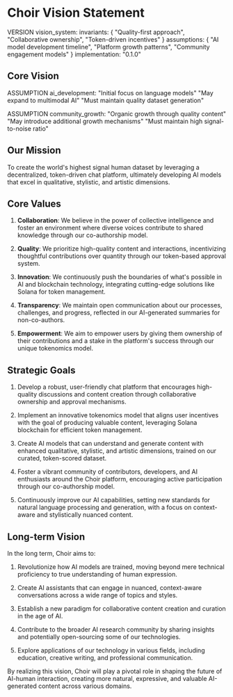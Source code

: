 # Choir Vision Statement

VERSION vision_system:
  invariants: {
    "Quality-first approach",
    "Collaborative ownership",
    "Token-driven incentives"
  }
  assumptions: {
    "AI model development timeline",
    "Platform growth patterns",
    "Community engagement models"
  }
  implementation: "0.1.0"

## Core Vision

ASSUMPTION ai_development:
  "Initial focus on language models"
  "May expand to multimodal AI"
  "Must maintain quality dataset generation"

ASSUMPTION community_growth:
  "Organic growth through quality content"
  "May introduce additional growth mechanisms"
  "Must maintain high signal-to-noise ratio"

## Our Mission

To create the world's highest signal human dataset by leveraging a decentralized, token-driven chat platform, ultimately developing AI models that excel in qualitative, stylistic, and artistic dimensions.

## Core Values

1. **Collaboration**: We believe in the power of collective intelligence and foster an environment where diverse voices contribute to shared knowledge through our co-authorship model.

2. **Quality**: We prioritize high-quality content and interactions, incentivizing thoughtful contributions over quantity through our token-based approval system.

3. **Innovation**: We continuously push the boundaries of what's possible in AI and blockchain technology, integrating cutting-edge solutions like Solana for token management.

4. **Transparency**: We maintain open communication about our processes, challenges, and progress, reflected in our AI-generated summaries for non-co-authors.

5. **Empowerment**: We aim to empower users by giving them ownership of their contributions and a stake in the platform's success through our unique tokenomics model.

## Strategic Goals

1. Develop a robust, user-friendly chat platform that encourages high-quality discussions and content creation through collaborative ownership and approval mechanisms.

2. Implement an innovative tokenomics model that aligns user incentives with the goal of producing valuable content, leveraging Solana blockchain for efficient token management.

3. Create AI models that can understand and generate content with enhanced qualitative, stylistic, and artistic dimensions, trained on our curated, token-scored dataset.

4. Foster a vibrant community of contributors, developers, and AI enthusiasts around the Choir platform, encouraging active participation through our co-authorship model.

5. Continuously improve our AI capabilities, setting new standards for natural language processing and generation, with a focus on context-aware and stylistically nuanced content.

## Long-term Vision

In the long term, Choir aims to:

1. Revolutionize how AI models are trained, moving beyond mere technical proficiency to true understanding of human expression.

2. Create AI assistants that can engage in nuanced, context-aware conversations across a wide range of topics and styles.

3. Establish a new paradigm for collaborative content creation and curation in the age of AI.

4. Contribute to the broader AI research community by sharing insights and potentially open-sourcing some of our technologies.

5. Explore applications of our technology in various fields, including education, creative writing, and professional communication.

By realizing this vision, Choir will play a pivotal role in shaping the future of AI-human interaction, creating more natural, expressive, and valuable AI-generated content across various domains.
